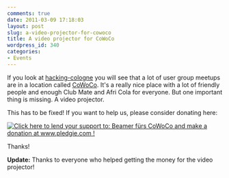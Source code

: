 ```yaml
---
comments: true
date: 2011-03-09 17:18:03
layout: post
slug: a-video-projector-for-cowoco
title: A video projector for CoWoCo
wordpress_id: 340
categories:
- Events
---
```


If you look at [hacking-cologne](http://hacking-cologne.de) you will see that a lot of user group meetups are in a location called [CoWoCo](http://www.coworkingcologne.de/). It's a really nice place with a lot of friendly people and enough Club Mate and Afri Cola for everyone. But one important thing is missing. A video projector.

This has to be fixed! If you want to help us, please consider donating here:

[![Click here to lend your support to: Beamer fürs CoWoCo and make a donation at www.pledgie.com !](http://www.pledgie.com/campaigns/14840.png?skin_name=chrome)](http://www.pledgie.com/campaigns/14840)

Thanks!

**Update:** Thanks to everyone who helped getting the money for the video projector!
